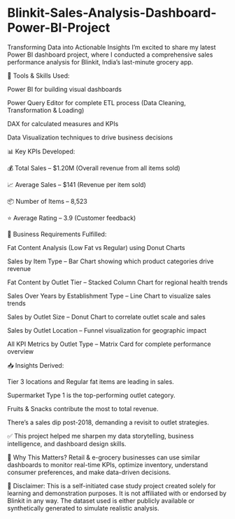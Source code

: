 # Blinkit-Sales-Analysis-Dashboard-Power-BI-Project
Transforming Data into Actionable Insights
I’m excited to share my latest Power BI dashboard project, where I conducted a comprehensive sales performance analysis for Blinkit, India’s last-minute grocery app.

🔧 Tools & Skills Used:

Power BI for building visual dashboards

Power Query Editor for complete ETL process (Data Cleaning, Transformation & Loading)

DAX for calculated measures and KPIs

Data Visualization techniques to drive business decisions

📊 Key KPIs Developed:

💰 Total Sales – $1.20M (Overall revenue from all items sold)

📈 Average Sales – $141 (Revenue per item sold)

📦 Number of Items – 8,523

⭐ Average Rating – 3.9 (Customer feedback)

📌 Business Requirements Fulfilled:

Fat Content Analysis (Low Fat vs Regular) using Donut Charts

Sales by Item Type – Bar Chart showing which product categories drive revenue

Fat Content by Outlet Tier – Stacked Column Chart for regional health trends

Sales Over Years by Establishment Type – Line Chart to visualize sales trends

Sales by Outlet Size – Donut Chart to correlate outlet scale and sales

Sales by Outlet Location – Funnel visualization for geographic impact

All KPI Metrics by Outlet Type – Matrix Card for complete performance overview

📥 Insights Derived:

Tier 3 locations and Regular fat items are leading in sales.

Supermarket Type 1 is the top-performing outlet category.

Fruits & Snacks contribute the most to total revenue.

There’s a sales dip post-2018, demanding a revisit to outlet strategies.

✅ This project helped me sharpen my data storytelling, business intelligence, and dashboard design skills.

📌 Why This Matters?
Retail & e-grocery businesses can use similar dashboards to monitor real-time KPIs, optimize inventory, understand consumer preferences, and make data-driven decisions.

📌 Disclaimer:
This is a self-initiated case study project created solely for learning and demonstration purposes. It is not affiliated with or endorsed by Blinkit in any way. The dataset used is either publicly available or synthetically generated to simulate realistic analysis.
